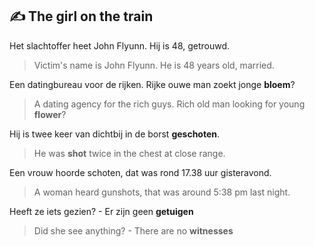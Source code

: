 ## :writing_hand: The girl on the train

Het slachtoffer heet John Flyunn. Hij is 48, getrouwd.  
  > Victim's name is John Flyunn. He is 48 years old, married.

Een datingbureau voor de rijken. Rijke ouwe man zoekt jonge **bloem**?  
  > A dating agency for the rich guys. Rich old man looking for young **flower**?

Hij is twee keer van dichtbij in de borst **geschoten**.  
  > He was **shot** twice in the chest at close range.

Een vrouw hoorde schoten, dat was rond 17.38 uur gisteravond.  
  > A woman heard gunshots, that was around 5:38 pm last night.

Heeft ze iets gezien? - Er zijn geen **getuigen**  
  > Did she see anything? - There are no **witnesses**
